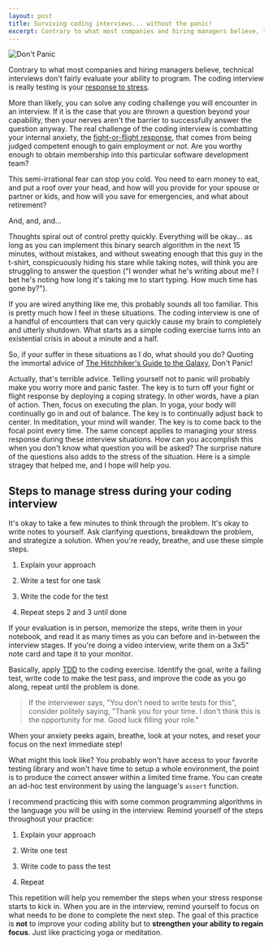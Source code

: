 ```yaml
---
layout: post
title: Surviving coding interviews... without the panic!
excerpt: Contrary to what most companies and hiring managers believe, that technical interviews evaluate your ability to program, the coding interview is really testing is your response to stress.
---
```


![Don't Panic](https://upload.wikimedia.org/wikipedia/commons/thumb/a/ad/The_Hitchhiker%27s_Guide_to_the_Galaxy.svg/1200px-The_Hitchhiker%27s_Guide_to_the_Galaxy.svg.png)

Contrary to what most companies and hiring managers believe, technical interviews don't fairly evaluate your ability to program. The coding interview is really testing is your [response to stress](https://www.health.harvard.edu/staying-healthy/understanding-the-stress-response).

More than likely, you can solve any coding challenge you will encounter in an interview. If it is the case that you are thrown a question beyond your capability, then your nerves aren't the barrier to successfully answer the question anyway. The real challenge of the coding interview is combatting your internal anxiety, the [fight-or-flight response](https://www.psychologytools.com/resource/fight-or-flight-response/), that comes from being judged competent enough to gain employment or not. Are you worthy enough to obtain membership into this particular software development team?

This semi-irrational fear can stop you cold. You need to earn money to eat, and put a roof over your head, and how will you provide for your spouse or partner or kids, and how will you save for emergencies, and what about retirement?

And, and, and...

Thoughts spiral out of control pretty quickly. Everything will be okay... as long as you can implement this binary search algorithm in the next 15 minutes, without mistakes, and without sweating enough that this guy in the t-shirt, conspicuously hiding his stare while taking notes, will think you are struggling to answer the question ("I wonder what he's writing about me? I bet he's noting how long it's taking me to start typing. How much time has gone by?").

If you are wired anything like me, this probably sounds all too familiar. This is pretty much how I feel in these situations. The coding interview is one of a handful of encounters that can very quickly cause my brain to completely and utterly shutdown. What starts as a simple coding exercise turns into an existential crisis in about a minute and a half.

So, if your suffer in these situations as I do, what should you do? Quoting the immortal advice of [The Hitchhiker's Guide to the Galaxy](https://en.wikipedia.org/wiki/Phrases_from_The_Hitchhiker%27s_Guide_to_the_Galaxy#Don't_Panic), Don't Panic!

Actually, that's terrible advice. Telling yourself not to panic will probably make you worry more and panic faster. The key is to turn off your fight or flight response by deploying a coping strategy. In other words, have a plan of action. Then, focus on executing the plan. In yoga, your body will continually go in and out of balance. The key is to continually adjust back to center. In meditation, your mind will wander. The key is to come back to the focal point every time. The same concept applies to managing your stress response during these interview situations. How can you accomplish this when you don't know what question you will be asked? The surprise nature of the questions also adds to the stress of the situation. Here is a simple stragey that helped me, and I hope will help you.

## Steps to manage stress during your coding interview

It's okay to take a few minutes to think through the problem. It's okay to write notes to yourself. Ask clarifying questions, breakdown the problem, and strategize a solution. When you're ready, breathe, and use these simple steps.

1. Explain your approach

2. Write a test for one task

3. Write the code for the test

5. Repeat steps 2 and 3 until done

If your evaluation is in person, memorize the steps, write them in your notebook, and read it as many times as you can before and in-between the interview stages. If you're doing a video interview, write them on a 3x5" note card and tape it to your monitor.

Basically, apply [TDD](https://martinfowler.com/bliki/TestDrivenDevelopment.html) to the coding exercise. Identify the goal, write a failing test, write code to make the test pass, and improve the code as you go along, repeat until the problem is done.

> If the interviewer says, "You don't need to write tests for this", consider politely saying, "Thank you for your time. I don't think this is the opportunity for me. Good luck filling your role."

When your anxiety peeks again, breathe, look at your notes, and reset your focus on the next immediate step!

What might this look like? You probably won't have access to your favorite testing library and won't have time to setup a whole environment, the point is to produce the correct answer within a limited time frame. You can create an ad-hoc test environment by using the language's `assert` function.

I recommend practicing this with some common programming algorithms in the language you will be using in the interview. Remind yourself of the steps throughout your practice:

1. Explain your approach

2. Write one test

3. Write code to pass the test

4. Repeat

This repetition will help you remember the steps when your stress response starts to kick in. When you are in the interview, remind yourself to focus on what needs to be done to complete the next step. The goal of this practice is **not** to improve your coding ability but to **strengthen your ability to regain focus**. Just like practicing yoga or meditation.
